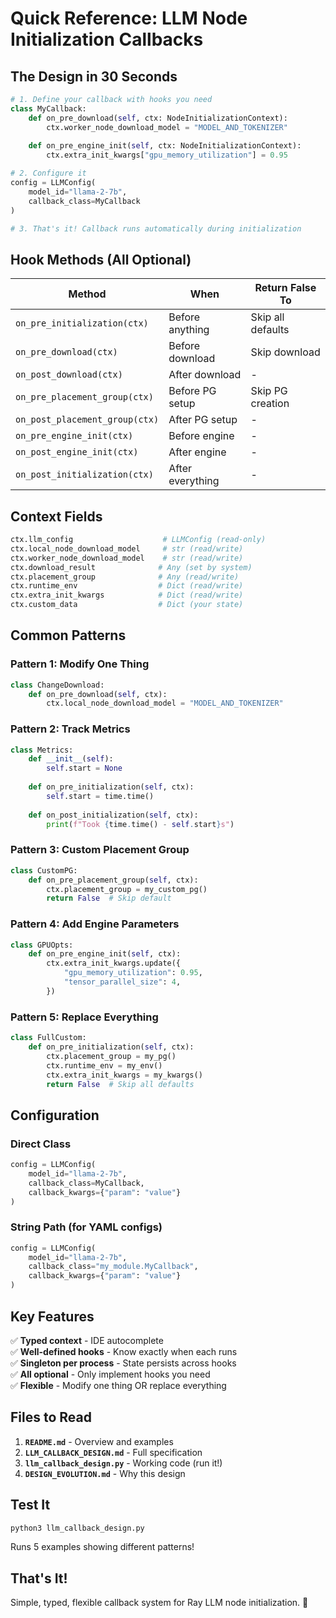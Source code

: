 # Quick Reference: LLM Node Initialization Callbacks

## The Design in 30 Seconds

```python
# 1. Define your callback with hooks you need
class MyCallback:
    def on_pre_download(self, ctx: NodeInitializationContext):
        ctx.worker_node_download_model = "MODEL_AND_TOKENIZER"
    
    def on_pre_engine_init(self, ctx: NodeInitializationContext):
        ctx.extra_init_kwargs["gpu_memory_utilization"] = 0.95

# 2. Configure it
config = LLMConfig(
    model_id="llama-2-7b",
    callback_class=MyCallback
)

# 3. That's it! Callback runs automatically during initialization
```

## Hook Methods (All Optional)

| Method | When | Return False To |
|--------|------|-----------------|
| `on_pre_initialization(ctx)` | Before anything | Skip all defaults |
| `on_pre_download(ctx)` | Before download | Skip download |
| `on_post_download(ctx)` | After download | - |
| `on_pre_placement_group(ctx)` | Before PG setup | Skip PG creation |
| `on_post_placement_group(ctx)` | After PG setup | - |
| `on_pre_engine_init(ctx)` | Before engine | - |
| `on_post_engine_init(ctx)` | After engine | - |
| `on_post_initialization(ctx)` | After everything | - |

## Context Fields

```python
ctx.llm_config                    # LLMConfig (read-only)
ctx.local_node_download_model     # str (read/write)
ctx.worker_node_download_model    # str (read/write)
ctx.download_result              # Any (set by system)
ctx.placement_group              # Any (read/write)
ctx.runtime_env                  # Dict (read/write)
ctx.extra_init_kwargs            # Dict (read/write)
ctx.custom_data                  # Dict (your state)
```

## Common Patterns

### Pattern 1: Modify One Thing
```python
class ChangeDownload:
    def on_pre_download(self, ctx):
        ctx.local_node_download_model = "MODEL_AND_TOKENIZER"
```

### Pattern 2: Track Metrics
```python
class Metrics:
    def __init__(self):
        self.start = None
    
    def on_pre_initialization(self, ctx):
        self.start = time.time()
    
    def on_post_initialization(self, ctx):
        print(f"Took {time.time() - self.start}s")
```

### Pattern 3: Custom Placement Group
```python
class CustomPG:
    def on_pre_placement_group(self, ctx):
        ctx.placement_group = my_custom_pg()
        return False  # Skip default
```

### Pattern 4: Add Engine Parameters
```python
class GPUOpts:
    def on_pre_engine_init(self, ctx):
        ctx.extra_init_kwargs.update({
            "gpu_memory_utilization": 0.95,
            "tensor_parallel_size": 4,
        })
```

### Pattern 5: Replace Everything
```python
class FullCustom:
    def on_pre_initialization(self, ctx):
        ctx.placement_group = my_pg()
        ctx.runtime_env = my_env()
        ctx.extra_init_kwargs = my_kwargs()
        return False  # Skip all defaults
```

## Configuration

### Direct Class
```python
config = LLMConfig(
    model_id="llama-2-7b",
    callback_class=MyCallback,
    callback_kwargs={"param": "value"}
)
```

### String Path (for YAML configs)
```python
config = LLMConfig(
    model_id="llama-2-7b",
    callback_class="my_module.MyCallback",
    callback_kwargs={"param": "value"}
)
```

## Key Features

✅ **Typed context** - IDE autocomplete  
✅ **Well-defined hooks** - Know exactly when each runs  
✅ **Singleton per process** - State persists across hooks  
✅ **All optional** - Only implement hooks you need  
✅ **Flexible** - Modify one thing OR replace everything  

## Files to Read

1. **`README.md`** - Overview and examples
2. **`LLM_CALLBACK_DESIGN.md`** - Full specification
3. **`llm_callback_design.py`** - Working code (run it!)
4. **`DESIGN_EVOLUTION.md`** - Why this design

## Test It

```bash
python3 llm_callback_design.py
```

Runs 5 examples showing different patterns!

## That's It!

Simple, typed, flexible callback system for Ray LLM node initialization. 🚀
